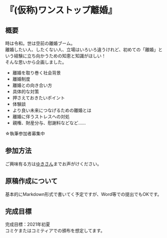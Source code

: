 # 『(仮称)ワンストップ離婚』

## 概要

時は令和。世は空前の離婚ブーム。  
離婚したい人、したくない人、立場はいろいろ違うけれど、初めての「離婚」という経験に立ち向かうための知恵と知識がほしい！  
そんな思いから企画しました。

- 離婚を取り巻く社会背景
- 離婚制度
- 離婚との向き合い方
- 具体的な対策
- 押さえておきたいポイント
- 体験談
- より良い未来につなげるための離婚とは
- 離婚に伴うストレスへの対処
- 親権、財産分与、慰謝料などなど……

☆執筆参加者募集中

## 参加方法

ご興味有る方は[ゆきさん](https://twitter.com/yk_ichinomiya)までお声がけください。

## 原稿作成について

基本的にMarkdown形式で書いてく予定ですが、Word等での提出でもOKです。

## 完成目標

完成目標：2021年初夏  
コミケまたはコミティアでの頒布を想定してます。
